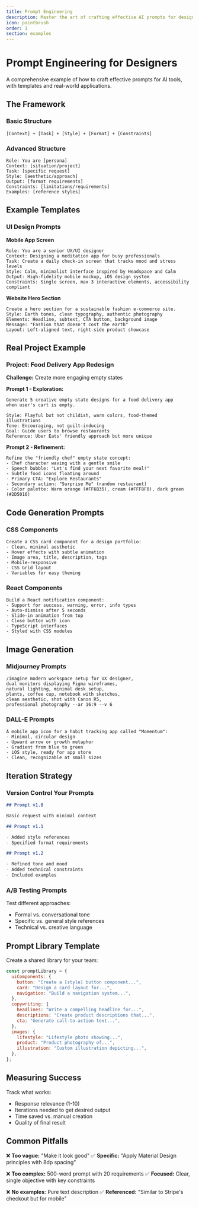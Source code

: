 ```yaml
---
title: Prompt Engineering
description: Master the art of crafting effective AI prompts for design
icon: paintbrush
order: 1
section: examples
---
```


# Prompt Engineering for Designers

A comprehensive example of how to craft effective prompts for AI tools, with templates and real-world applications.

## The Framework

### Basic Structure

```
[Context] + [Task] + [Style] + [Format] + [Constraints]
```

### Advanced Structure

```
Role: You are [persona]
Context: [situation/project]
Task: [specific request]
Style: [aesthetic/approach]
Output: [format requirements]
Constraints: [limitations/requirements]
Examples: [reference styles]
```

## Example Templates

### UI Design Prompts

**Mobile App Screen**

```text
Role: You are a senior UX/UI designer
Context: Designing a meditation app for busy professionals
Task: Create a daily check-in screen that tracks mood and stress levels
Style: Calm, minimalist interface inspired by Headspace and Calm
Output: High-fidelity mobile mockup, iOS design system
Constraints: Single screen, max 3 interactive elements, accessibility compliant
```

**Website Hero Section**

```text
Create a hero section for a sustainable fashion e-commerce site.
Style: Earth tones, clean typography, authentic photography
Elements: Headline, subtext, CTA button, background image
Message: "Fashion that doesn't cost the earth"
Layout: Left-aligned text, right-side product showcase
```

## Real Project Example

### Project: Food Delivery App Redesign

**Challenge:** Create more engaging empty states

**Prompt 1 - Exploration:**

```text
Generate 5 creative empty state designs for a food delivery app
when user's cart is empty.

Style: Playful but not childish, warm colors, food-themed illustrations
Tone: Encouraging, not guilt-inducing
Goal: Guide users to browse restaurants
Reference: Uber Eats' friendly approach but more unique
```

**Prompt 2 - Refinement:**

```text
Refine the "friendly chef" empty state concept:
- Chef character waving with a gentle smile
- Speech bubble: "Let's find your next favorite meal!"
- Subtle food icons floating around
- Primary CTA: "Explore Restaurants"
- Secondary action: "Surprise Me" (random restaurant)
- Color palette: Warm orange (#FF6B35), cream (#FFF8F0), dark green (#2D5016)
```

## Code Generation Prompts

### CSS Components

```text
Create a CSS card component for a design portfolio:
- Clean, minimal aesthetic
- Hover effects with subtle animation
- Image area, title, description, tags
- Mobile-responsive
- CSS Grid layout
- Variables for easy theming
```

### React Components

```text
Build a React notification component:
- Support for success, warning, error, info types
- Auto-dismiss after 5 seconds
- Slide-in animation from top
- Close button with icon
- TypeScript interfaces
- Styled with CSS modules
```

## Image Generation

### Midjourney Prompts

```text
/imagine modern workspace setup for UX designer,
dual monitors displaying Figma wireframes,
natural lighting, minimal desk setup,
plants, coffee cup, notebook with sketches,
clean aesthetic, shot with Canon R5,
professional photography --ar 16:9 --v 6
```

### DALL-E Prompts

```text
A mobile app icon for a habit tracking app called "Momentum":
- Minimal, circular design
- Upward arrow or growth metaphor
- Gradient from blue to green
- iOS style, ready for app store
- Clean, recognizable at small sizes
```

## Iteration Strategy

### Version Control Your Prompts

```markdown
## Prompt v1.0

Basic request with minimal context

## Prompt v1.1

- Added style references
- Specified format requirements

## Prompt v1.2

- Refined tone and mood
- Added technical constraints
- Included examples
```

### A/B Testing Prompts

Test different approaches:

- Formal vs. conversational tone
- Specific vs. general style references
- Technical vs. creative language

## Prompt Library Template

Create a shared library for your team:

```javascript
const promptLibrary = {
  uiComponents: {
    button: "Create a [style] button component...",
    card: "Design a card layout for...",
    navigation: "Build a navigation system...",
  },
  copywriting: {
    headlines: "Write a compelling headline for...",
    descriptions: "Create product descriptions that...",
    cta: "Generate call-to-action text...",
  },
  images: {
    lifestyle: "Lifestyle photo showing...",
    product: "Product photography of...",
    illustration: "Custom illustration depicting...",
  },
};
```

## Measuring Success

Track what works:

- Response relevance (1-10)
- Iterations needed to get desired output
- Time saved vs. manual creation
- Quality of final result

## Common Pitfalls

❌ **Too vague:** "Make it look good"
✅ **Specific:** "Apply Material Design principles with 8dp spacing"

❌ **Too complex:** 500-word prompt with 20 requirements
✅ **Focused:** Clear, single objective with key constraints

❌ **No examples:** Pure text description
✅ **Referenced:** "Similar to Stripe's checkout but for mobile"
